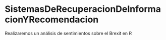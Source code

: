 # SistemasDeRecuperacionDeInformacionYRecomendacion
Realizaremos un análisis de sentimientos sobre el Brexit en R
